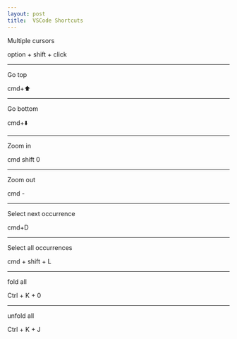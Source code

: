 ```yaml
---
layout: post
title:  VSCode Shortcuts
--- 
```



Multiple cursors 

option + shift + click

---

Go top 

cmd+⬆️

---

Go bottom 

cmd+⬇️

---


Zoom in 

cmd shift 0 

---

Zoom out 

cmd - 


---

Select next occurrence 

cmd+D

---

Select all occurrences 

cmd + shift + L

---

fold all  

Ctrl + K + 0

---

unfold all 

Ctrl + K + J
